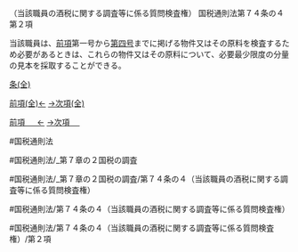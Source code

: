 （当該職員の酒税に関する調査等に係る質問検査権）
国税通則法第７４条の４第２項

当該職員は、[前項](国税通則法＿＿＿＿＿第７４条の４第１項)第一号から[第四号](国税通則法＿＿＿＿＿第７４条の４第２項第４号)までに掲げる物件又はその原料を検査するため必要があるときは、これらの物件又はその原料について、必要最少限度の分量の見本を採取することができる。

[条(全)](国税通則法＿＿＿＿＿第７４条の４_.md)

[前項(全)←](国税通則法＿＿＿＿＿第７４条の４第１項_.md)    [→次項(全)](国税通則法＿＿＿＿＿第７４条の４第３項_.md)

[前項 　 ←](国税通則法＿＿＿＿＿第７４条の４第１項.md)    [→次項 　 ](国税通則法＿＿＿＿＿第７４条の４第３項.md)



#国税通則法

#国税通則法/_第７章の２国税の調査

#国税通則法/_第７章の２国税の調査/第７４条の４（当該職員の酒税に関する調査等に係る質問検査権）

#国税通則法/第７４条の４（当該職員の酒税に関する調査等に係る質問検査権）

#国税通則法/第７４条の４（当該職員の酒税に関する調査等に係る質問検査権）/第２項

